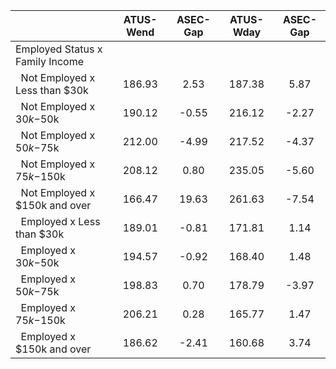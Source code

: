 
|                      |    ATUS-Wend |     ASEC-Gap |    ATUS-Wday |     ASEC-Gap |
| -------------------- | :----------: | :----------: | :----------: | :----------: |
| Employed Status x Family Income |              |              |              |              |
| &nbsp;&nbsp;Not Employed x Less than $30k |       186.93 |         2.53 |       187.38 |         5.87 |
| &nbsp;&nbsp;Not Employed x $30k-$50k |       190.12 |        -0.55 |       216.12 |        -2.27 |
| &nbsp;&nbsp;Not Employed x $50k-$75k |       212.00 |        -4.99 |       217.52 |        -4.37 |
| &nbsp;&nbsp;Not Employed x $75k-$150k |       208.12 |         0.80 |       235.05 |        -5.60 |
| &nbsp;&nbsp;Not Employed x $150k and over |       166.47 |        19.63 |       261.63 |        -7.54 |
| &nbsp;&nbsp;Employed x Less than $30k |       189.01 |        -0.81 |       171.81 |         1.14 |
| &nbsp;&nbsp;Employed x $30k-$50k |       194.57 |        -0.92 |       168.40 |         1.48 |
| &nbsp;&nbsp;Employed x $50k-$75k |       198.83 |         0.70 |       178.79 |        -3.97 |
| &nbsp;&nbsp;Employed x $75k-$150k |       206.21 |         0.28 |       165.77 |         1.47 |
| &nbsp;&nbsp;Employed x $150k and over |       186.62 |        -2.41 |       160.68 |         3.74 |

